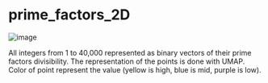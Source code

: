 # prime_factors_2D

![image](https://github.com/user-attachments/assets/ea593d27-0324-41bd-b90d-5d0ef85afb31)

All integers from 1 to 40,000 represented as binary vectors of their prime factors divisibility. The representation of the points is done with UMAP. Color of point represent the value (yellow is high, blue is mid, purple is low).
